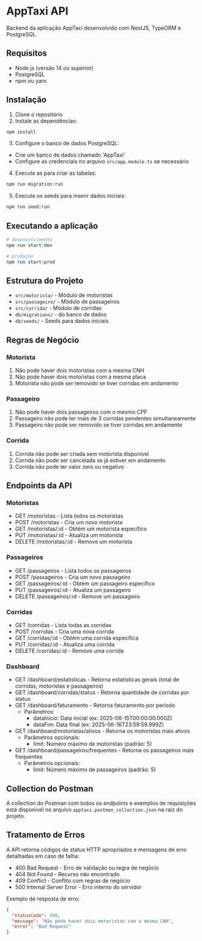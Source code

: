 # AppTaxi API

Backend da aplicação AppTaxi desenvolvido com NestJS, TypeORM e PostgreSQL.

## Requisitos

- Node.js (versão 14 ou superior)
- PostgreSQL
- npm ou yarn

## Instalação

1. Clone o repositório
2. Instale as dependências:
```bash
npm install
```

3. Configure o banco de dados PostgreSQL:
- Crie um banco de dados chamado 'AppTaxi'
- Configure as credenciais no arquivo `src/app.module.ts` se necessário

4. Execute as para criar as tabelas:
```bash
npm run migration:run
```

5. Execute os seeds para inserir dados iniciais:
```bash
npm run seed:run
```

## Executando a aplicação

```bash
# desenvolvimento
npm run start:dev

# produção
npm run start:prod
```

## Estrutura do Projeto

- `src/motorista/` - Módulo de motoristas
- `src/passageiro/` - Módulo de passageiros
- `src/corrida/` - Módulo de corridas
- `db/migrations/` - do banco de dados
- `db/seeds/` - Seeds para dados iniciais

## Regras de Negócio

### Motorista
1. Não pode haver dois motoristas com a mesma CNH
2. Não pode haver dois motoristas com a mesma placa
3. Motorista não pode ser removido se tiver corridas em andamento

### Passageiro
1. Não pode haver dois passageiros com o mesmo CPF
2. Passageiro não pode ter mais de 3 corridas pendentes simultaneamente
3. Passageiro não pode ser removido se tiver corridas em andamento

### Corrida
1. Corrida não pode ser criada sem motorista disponível
2. Corrida não pode ser cancelada se já estiver em andamento
3. Corrida não pode ter valor zero ou negativo

## Endpoints da API

### Motoristas
- GET /motoristas - Lista todos os motoristas
- POST /motoristas - Cria um novo motorista
- GET /motoristas/:id - Obtém um motorista específico
- PUT /motoristas/:id - Atualiza um motorista
- DELETE /motoristas/:id - Remove um motorista

### Passageiros
- GET /passageiros - Lista todos os passageiros
- POST /passageiros - Cria um novo passageiro
- GET /passageiros/:id - Obtém um passageiro específico
- PUT /passageiros/:id - Atualiza um passageiro
- DELETE /passageiros/:id - Remove um passageiro

### Corridas
- GET /corridas - Lista todas as corridas
- POST /corridas - Cria uma nova corrida
- GET /corridas/:id - Obtém uma corrida específica
- PUT /corridas/:id - Atualiza uma corrida
- DELETE /corridas/:id - Remove uma corrida

### Dashboard
- GET /dashboard/estatisticas - Retorna estatísticas gerais (total de corridas, motoristas e passageiros)
- GET /dashboard/corridas/status - Retorna quantidade de corridas por status
- GET /dashboard/faturamento - Retorna faturamento por período
  - Parâmetros:
    - dataInicio: Data inicial (ex: 2025-06-15T00:00:00.000Z)
    - dataFim: Data final (ex: 2025-06-16T23:59:59.999Z)
- GET /dashboard/motoristas/ativos - Retorna os motoristas mais ativos
  - Parâmetros opcionais:
    - limit: Número máximo de motoristas (padrão: 5)
- GET /dashboard/passageiros/frequentes - Retorna os passageiros mais frequentes
  - Parâmetros opcionais:
    - limit: Número máximo de passageiros (padrão: 5)

## Collection do Postman

A collection do Postman com todos os endpoints e exemplos de requisições está disponível no arquivo `apptaxi.postman_collection.json` na raiz do projeto.

## Tratamento de Erros

A API retorna códigos de status HTTP apropriados e mensagens de erro detalhadas em caso de falha:

- 400 Bad Request - Erro de validação ou regra de negócio
- 404 Not Found - Recurso não encontrado
- 409 Conflict - Conflito com regras de negócio
- 500 Internal Server Error - Erro interno do servidor

Exemplo de resposta de erro:
```json
{
  "statusCode": 400,
  "message": "Não pode haver dois motoristas com a mesma CNH",
  "error": "Bad Request"
}
``` 